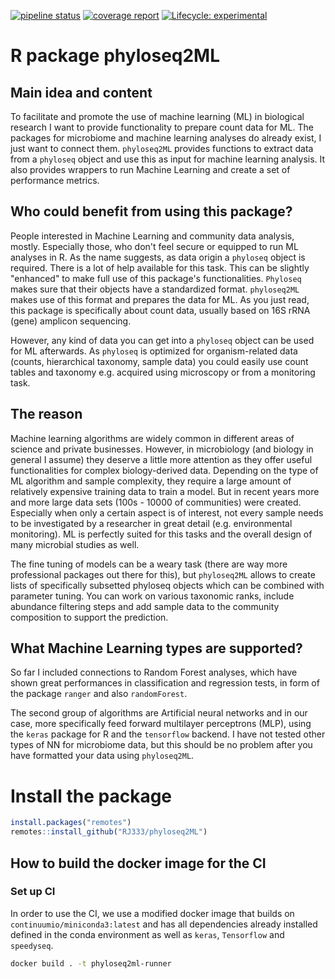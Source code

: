 [![pipeline status](https://gitlab.io-warnemuende.de/janssen/r-package-seq2ml/badges/master/pipeline.svg)](https://gitlab.io-warnemuende.de/janssen/r-package-seq2ml/-/commits/master) [![coverage report](https://gitlab.io-warnemuende.de/janssen/r-package-seq2ml/badges/master/coverage.svg)](https://gitlab.io-warnemuende.de/janssen/r-package-seq2ml/-/commits/master) [![Lifecycle: experimental](https://img.shields.io/badge/lifecycle-experimental-orange.svg)](https://www.tidyverse.org/lifecycle/#experimental)

# R package phyloseq2ML


## Main idea and content

To facilitate and promote the use of machine learning (ML) in biological research I want to provide functionality to prepare count data for ML. The packages for microbiome and machine learning analyses do already exist, I just want to connect them. `phyloseq2ML` provides functions to extract data from a `phyloseq` object and use this as input for machine learning analysis. It also provides wrappers to run Machine Learning and create a set of performance metrics.


## Who could benefit from using this package?

People interested in Machine Learning and community data analysis, mostly. Especially those, who don't feel secure or equipped to run ML analyses in R.   As the name suggests, as data origin a `phyloseq` object is required. There is a lot of help available for this task. This can be slightly "enhanced" to make full use of this package's functionalities. `Phyloseq` makes sure that their objects have a standardized format. `phyloseq2ML` makes use of this format and prepares the data for ML. As you just read, this package is specifically about count data, usually based on 16S rRNA (gene) amplicon sequencing. 

However, any kind of data you can get into a `phyloseq` object can be used for ML afterwards. As `phyloseq` is optimized for organism-related data (counts, hierarchical taxonomy, sample data) you could easily use count tables and taxonomy e.g. acquired using microscopy or from a monitoring task. 


## The reason

Machine learning algorithms are widely common in different areas of science and private businesses. However, in microbiology (and biology in general I assume) they deserve a little more attention as they offer useful functionalities for complex biology-derived data. Depending on the type of ML algorithm and sample complexity, they require a large amount of relatively expensive training data to train a model. But in recent years more and more large data sets (100s - 10000 of communities) were created. Especially when only a certain aspect is of interest, not every sample needs to be investigated by a researcher in great detail (e.g. environmental monitoring). ML is perfectly suited for this tasks and the overall design of many microbial studies as well. 

The fine tuning of models can be a weary task (there are way more professional packages out there for this), but `phyloseq2ML` allows to create lists of specifically subsetted phyloseq objects which can be combined with parameter tuning. You can work on various taxonomic ranks, include abundance filtering steps and add sample data to the community composition to support the prediction.


## What Machine Learning types are supported?

So far I included connections to Random Forest analyses, which have shown great performances in classification and regression tests, in form of the package `ranger` and also `randomForest`.

The second group of algorithms are Artificial neural networks and in our case, more specifically feed forward multilayer perceptrons (MLP), using the `keras` package for R and the `tensorflow` backend. I have not tested other types of NN for microbiome data, but this should be no problem after you have formatted your data using `phyloseq2ML`.



# Install the package

```r
install.packages("remotes")
remotes::install_github("RJ333/phyloseq2ML")
```

## How to build the docker image for the CI

### Set up CI

In order to use the CI, we use a modified docker image that builds on
`continuumio/miniconda3:latest` and has all dependencies already installed
defined in the conda environment as well as `keras`, `Tensorflow` and
`speedyseq`.

```bash
docker build . -t phyloseq2ml-runner
```


